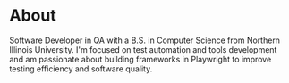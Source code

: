 # About
Software Developer in QA with a B.S. in Computer Science from Northern Illinois University. I'm focused on test automation and tools development and am passionate about building frameworks in Playwright to improve testing efficiency and software quality.
